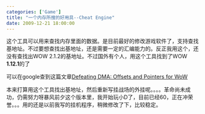 ```yaml
---
categories: ['Game']
title: "一个内存所搜的好用具--Cheat Engine"
date: 2009-12-21 18:00:00
---
```


这个工具可以用来查找内存里面的数据。是目前最好的修改游戏软件了，支持查找基地址。不过要想查找出基地址，还是需要一定的汇编能力的。反正我用这个，还没有查找出WOW 2.1.2的基地址。不过国外有个人，用这个工具找到了WOW **1.12.1**的了

可以在google查到这篇文章[Defeating DMA: Offsets and Pointers for WoW](http://www.edgeofnowhere.cc/viewtopic.php?t=332444&start=0&postdays=0&postorder=asc&highlight=)

本来打算用这个工具找出基地址，然后重新写挂战场的外挂呢。。。。革命尚未成功，仍需努力呀暴风前夕这个版本里，我开始玩小D了，目前已经60，正在冲荣誉。。。用的还是以前我写的挂机程序，稍微修改了下，比较稳定。
